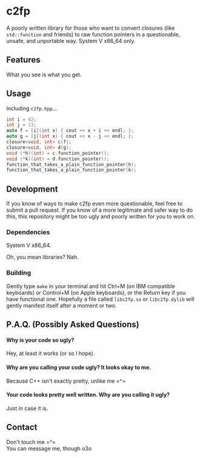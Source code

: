 # c2fp
A poorly written library for those who want to convert closures (like `std::function` and friends) to raw function pointers in a questionable, unsafe, and unportable way. System V x86\_64 only.
## Features
What you see is what you get.
## Usage
Including `c2fp.hpp`...

```cpp
int i = 42;
int j = 13;
auto f = [i](int x) { cout << x + i << endl; };
auto g = [j](int x) { cout << x - j << endl; };
closure<void, int> c(f);
closure<void, int> d(g);
void (*h)(int) = c.function_pointer();
void (*k)(int) = d.function_pointer();
function_that_takes_a_plain_function_pointer(h);
function_that_takes_a_plain_function_pointer(k);
```
## Development
If you know of ways to make c2fp even more questionable, feel free to submit a pull request. If you know of a more legitimate and safer way to do this, this repository might be too ugly and poorly written for you to work on.
### Dependencies
System V x86\_64.

Oh, you mean libraries? Nah.
### Building
Gently type `make` in your terminal and hit Ctrl+M (on IBM compatible keyboards) or Control+M (on Apple keyboards), or the Return key if you have functional one. Hopefully a file called `libc2fp.so` or `libc2fp.dylib` will gently manifest itself after a moment or two.
## P.A.Q. (Possibly Asked Questions)
#### Why is your code so ugly?
Hey, at least it works (or so I hope).
#### Why are you calling your code ugly? It looks okay to me.
Because C++ isn't exactly pretty, unlike me =^=
#### Your code looks pretty well written. Why are you calling it ugly?
Just in case it is.
## Contact
Don't touch me =^=  
You can message me, though o3o
